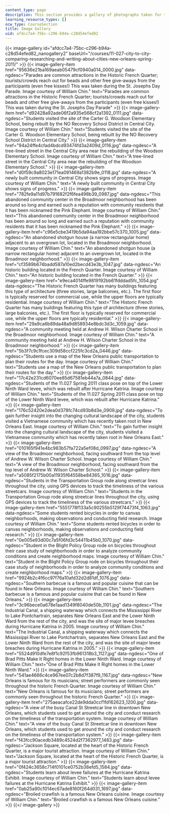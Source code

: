 ```yaml
---
content_type: page
description: This section provides a gallery of photographs taken for the course.
learning_resource_types: []
ocw_type: CourseSection
title: Image Gallery
uid: afdcc7a4-75bc-c296-b94a-c28d54efed82
---
```


{{< image-gallery id="afdcc7a4-75bc-c296-b94a-c28d54efed82_nanogallery2" baseUrl="/courses/11-027-city-to-city-comparing-researching-and-writing-about-cities-new-orleans-spring-2011/" >}}
{{< image-gallery-item href="95636e21ba169aeab05479cf0940a014_0000.jpg" data-ngdesc="Parades are common attractions in the Historic French Quarter; tourists/crowds reach out for beads and other free give-aways from the participants (even free kisses!) This was taken during the St. Josephs Day Parade. Image courtesy of William Chin." text="Parades are common attractions in the Historic French Quarter; tourists/crowds reach out for beads and other free give-aways from the participants (even free kisses!) This was taken during the St. Josephs Day Parade" >}}
{{< image-gallery-item href="d92428a92ade06f2a935e568cf2a1392_0111.jpg" data-ngdesc="Students visited the site of the Carter G. Woodson Elementary School, being rebuilt by the NO Recovery School District in Central City. Image courtesy of William Chin." text="Students visited the site of the Carter G. Woodson Elementary School, being rebuilt by the NO Recovery School District in Central City." >}}
{{< image-gallery-item href="94a24ffe4cfad4bdcd93474fd3a2409d_0116.jpg" data-ngdesc="A tree-lined street in the Central City area near the rebuilding of the Woodson Elementary School. Image courtesy of William Chin." text="A tree-lined street in the Central City area near the rebuilding of the Woodson Elementary School." >}}
{{< image-gallery-item href="d0f59c9a8023e171ea091469a1382b9e_0118.jpg" data-ngdesc="A newly built community in Central City shows signs of progress. Image courtesy of William Chin." text="A newly built community in Central City shows signs of progress." >}}
{{< image-gallery-item href="782fe9a11d97b791682f2f6fea498b39_0987.jpg" data-ngdesc="This abandoned community center in the Broadmoor neighborhood has been around so long and earned such a reputation with community residents that it has been nicknamed the Pink Elephant. Image courtesy of William Chin." text="This abandoned community center in the Broadmoor neighborhood has been around so long and earned such a reputation with community residents that it has been nicknamed the Pink Elephant." >}}
{{< image-gallery-item href="c96e5cbe3419b5da94aa192bbe57c370_1005.jpg" data-ngdesc="An abandoned shotgun house (a narrow rectangular home) adjacent to an overgrown lot, located in the Broadmoor neighborhood. Image courtesy of William Chin." text="An abandoned shotgun house (a narrow rectangular home) adjacent to an overgrown lot, located in the Broadmoor neighborhood." >}}
{{< image-gallery-item href="cf3589b674badd587a10ed2becd43e3b_1047.jpg" data-ngdesc="An historic building located in the French Quarter. Image courtesy of William Chin." text="An historic building located in the French Quarter." >}}
{{< image-gallery-item href="e9eca4014ffe9819192bb61fdddad5fc_1054.jpg" data-ngdesc="The Historic French Quarter has many buildings featuring this type of architecture (three stories, large balconies, etc.). The first floor is typically reserved for commercial use, while the upper floors are typically residential. Image courtesy of William Chin." text="The Historic French Quarter has many buildings featuring this type of architecture (three stories, large balconies, etc.). The first floor is typically reserved for commercial use, while the upper floors are typically residential." >}}
{{< image-gallery-item href="29a9ca6b89da48a9d858934e8bdc3d3c_1059.jpg" data-ngdesc="A community meeting held at Andrew H. Wilson Charter School in the Broadmoor neighborhood. Image courtesy of William Chin." text="A community meeting held at Andrew H. Wilson Charter School in the Broadmoor neighborhood." >}}
{{< image-gallery-item href="5b3f7c9c1fcec309d58ccf225fc3cd2a_0446.jpg" data-ngdesc="Students use a map of the New Orleans public transportation to plan their routes for the day. Image courtesy of William Chin." text="Students use a map of the New Orleans public transportation to plan their routes for the day." >}}
{{< image-gallery-item href="17c42e231cd6070ee85d67581eb44a7a_0844.jpg" data-ngdesc="Students of the 11.027 Spring 2011 class pose on top of the Lower Ninth Ward levee, which was rebuilt after Hurricane Katrina. Image courtesy of William Chin." text="Students of the 11.027 Spring 2011 class pose on top of the Lower Ninth Ward levee, which was rebuilt after Hurricane Katrina." >}}
{{< image-gallery-item href="176c52420e2dea0d378fc74cd93b8d3e_0909.jpg" data-ngdesc="To gain further insight into the changing cultural landscape of the city, students visited a Vietnamese community which has recently taken root in New Orleans East. Image courtesy of William Chin." text="To gain further insight into the changing cultural landscape of the city, students visited a Vietnamese community which has recently taken root in New Orleans East." >}}
{{< image-gallery-item href="010165f941e4bc983b57fa722a5ef08d_0997.jpg" data-ngdesc="A view of the Broadmoor neighborhood, facing southward from the top level of Andrew W. Wilson Charter School. Image courtesy of William Chin." text="A view of the Broadmoor neighborhood, facing southward from the top level of Andrew W. Wilson Charter School." >}}
{{< image-gallery-item href="a5085f2175b00a11935f64558be84365_1016.jpg" data-ngdesc="Students in the Transportation Group rode along streetcar lines throughout the city, using GPS devices to track the timeliness of the various streetcars. Image courtesy of William Chin." text="Students in the Transportation Group rode along streetcar lines throughout the city, using GPS devices to track the timeliness of the various streetcars." >}}
{{< image-gallery-item href="5551778f133a5c90255b5129f74473f4_1063.jpg" data-ngdesc="Some students rented bicycles in order to canvas neighborhoods, making observations and conducting field research. Image courtesy of William Chin." text="Some students rented bicycles in order to canvas neighborhoods, making observations and conducting field research." >}}
{{< image-gallery-item href="0e005e93d00c7a5f06fd3c54411b45b0_1070.jpg" data-ngdesc="Student in the Blight Policy Group rode on bicycles throughout their case study of neighborhoods in order to analyze community conditions and create neighborhood maps. Image courtesy of William Chin." text="Student in the Blight Policy Group rode on bicycles throughout their case study of neighborhoods in order to analyze community conditions and create neighborhood maps." >}}
{{< image-gallery-item href="9924b2c4f6cc97f76a10afd32d2d81df_1076.jpg" data-ngdesc="Southern barbecue is a famous and popular cuisine that can be found in New Orleans. Image courtesy of William Chin." text="Southern barbecue is a famous and popular cuisine that can be found in New Orleans." >}}
{{< image-gallery-item href="3c96bece0a678e1aad1349f8040de50b_1101.jpg" data-ngdesc="The Industrial Canal, a shipping waterway which connects the Mississippi River to Lake Pontchartrain, separates New Orleans East and the Lower Ninth Ward from the rest of the city, and was the site of major levee breaches during Hurricane Katrina in 2005. Image courtesy of William Chin." text="The Industrial Canal, a shipping waterway which connects the Mississippi River to Lake Pontchartrain, separates New Orleans East and the Lower Ninth Ward from the rest of the city, and was the site of major levee breaches during Hurricane Katrina in 2005." >}}
{{< image-gallery-item href="5524d910dfe7e8f1c92f53fb961318b3_1127.jpg" data-ngdesc="One of Brad Pitts Make It Right homes in the Lower Ninth Ward. Image courtesy of William Chin." text="One of Brad Pitts Make It Right homes in the Lower Ninth Ward." >}}
{{< image-gallery-item href="541ae4666c4ce967ee07c2b8d7f387f9_1167.jpg" data-ngdesc="New Orleans is famous for its musicians; street performers are commonly seen throughout the historic French Quarter. Image courtesy of William Chin." text="New Orleans is famous for its musicians; street performers are commonly seen throughout the historic French Quarter." >}}
{{< image-gallery-item href="275aeacafce22de9dda0ccf1fd162623_1200.jpg" data-ngdesc="A view of the busy Canal St Streetcar line in downtown New Orleans, which students used to get around the city and conduct research on the timeliness of the transportation system. Image courtesy of William Chin." text="A view of the busy Canal St Streetcar line in downtown New Orleans, which students used to get around the city and conduct research on the timeliness of the transportation system." >}}
{{< image-gallery-item href="f43fcc90acedb3489c4524d2f7362977_1483.jpg" data-ngdesc="Jackson Square, located at the heart of the Historic French Quarter, is a major tourist attraction. Image courtesy of William Chin." text="Jackson Square, located at the heart of the Historic French Quarter, is a major tourist attraction." >}}
{{< image-gallery-item href="0f424c3658c714f0101ce0752b38efd5_1584.jpg" data-ngdesc="Students learn about levee failures at the Hurricane Katrina Exhibit. Image courtesy of William Chin." text="Students learn about levee failures at the Hurricane Katrina Exhibit." >}}
{{< image-gallery-item href="0ab25a90c1014ec67ade8160f264d031_1697.jpg" data-ngdesc="Broiled crawfish is a famous New Orleans cuisine. Image courtesy of William Chin." text="Broiled crawfish is a famous New Orleans cuisine." >}}
{{</ image-gallery >}}